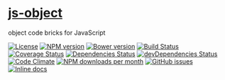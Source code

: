 [js-object](http://make-github-pseudonymous-again.github.io/js-object)
==

object code bricks for JavaScript

[![License](https://img.shields.io/github/license/make-github-pseudonymous-again/js-object.svg?style=flat)](https://raw.githubusercontent.com/make-github-pseudonymous-again/js-object/master/LICENSE)
[![NPM version](https://img.shields.io/npm/v/@aureooms/js-object.svg?style=flat)](https://www.npmjs.org/package/@aureooms/js-object)
[![Bower version](https://img.shields.io/bower/v/@aureooms/js-object.svg?style=flat)](http://bower.io/search/?q=@aureooms/js-object)
[![Build Status](https://img.shields.io/travis/make-github-pseudonymous-again/js-object.svg?style=flat)](https://travis-ci.org/make-github-pseudonymous-again/js-object)
[![Coverage Status](https://img.shields.io/coveralls/make-github-pseudonymous-again/js-object.svg?style=flat)](https://coveralls.io/r/make-github-pseudonymous-again/js-object)
[![Dependencies Status](https://img.shields.io/david/make-github-pseudonymous-again/js-object.svg?style=flat)](https://david-dm.org/make-github-pseudonymous-again/js-object#info=dependencies)
[![devDependencies Status](https://img.shields.io/david/dev/make-github-pseudonymous-again/js-object.svg?style=flat)](https://david-dm.org/make-github-pseudonymous-again/js-object#info=devDependencies)
[![Code Climate](https://img.shields.io/codeclimate/github/make-github-pseudonymous-again/js-object.svg?style=flat)](https://codeclimate.com/github/make-github-pseudonymous-again/js-object)
[![NPM downloads per month](https://img.shields.io/npm/dm/@aureooms/js-object.svg?style=flat)](https://www.npmjs.org/package/@aureooms/js-object)
[![GitHub issues](https://img.shields.io/github/issues/make-github-pseudonymous-again/js-object.svg?style=flat)](https://github.com/make-github-pseudonymous-again/js-object/issues)
[![Inline docs](http://inch-ci.org/github/make-github-pseudonymous-again/js-object.svg?branch=master&style=shields)](http://inch-ci.org/github/make-github-pseudonymous-again/js-object)

